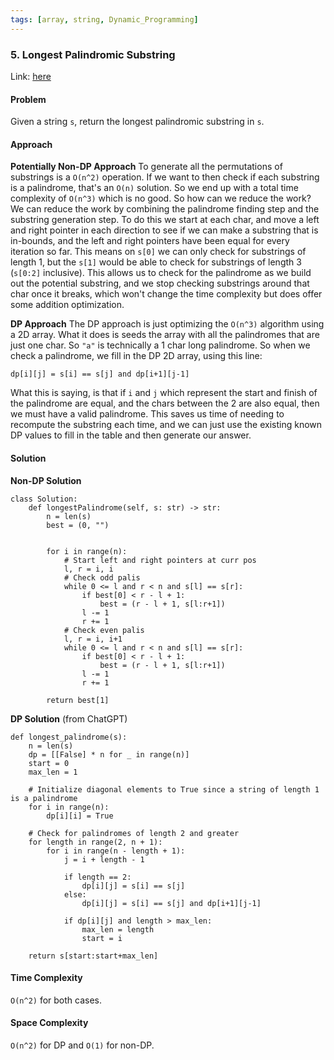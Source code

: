 ```yaml
---
tags: [array, string, Dynamic_Programming]
---
```

### 5. Longest Palindromic Substring

Link: [here](https://leetcode.com/problems/longest-palindromic-substring/description/)

#### Problem
Given a string `s`, return the longest palindromic substring in `s`.

#### Approach
**Potentially Non-DP Approach**
To generate all the permutations of substrings is a `O(n^2)` operation. If we want to then check if each substring is a palindrome, that's an `O(n)` solution. So we end up with a total time complexity of `O(n^3)` which is no good.
So how can we reduce the work?
We can reduce the work by combining the palindrome finding step and the substring generation step. To do this we start at each char, and move a left and right pointer in each direction to see if we can make a substring that is in-bounds, and the left and right pointers have been equal for every iteration so far. This means on `s[0]` we can only check for substrings of length 1, but the `s[1]` would be able to check for substrings of length 3 (`s[0:2]` inclusive). This allows us to check for the palindrome as we build out the potential substring, and we stop checking substrings around that char once it breaks, which won't change the time complexity but does offer some addition optimization.

**DP Approach**
The DP approach is just optimizing the `O(n^3)` algorithm using a 2D array. What it does is seeds the array with all the palindromes that are just one char. So `"a"` is technically a 1 char long palindrome. So when we check a palindrome, we fill in the DP 2D array, using this line:
```
dp[i][j] = s[i] == s[j] and dp[i+1][j-1]
```
What this is saying, is that if `i` and `j` which represent the start and finish of the palindrome are equal, and the chars between the 2 are also equal, then we must have a valid palindrome. This saves us time of needing to recompute the substring each time, and we can just use the existing known DP values to fill in the table and then generate our answer.

#### Solution
**Non-DP Solution**
```
class Solution:
    def longestPalindrome(self, s: str) -> str:
        n = len(s)
        best = (0, "")

        
        for i in range(n):
            # Start left and right pointers at curr pos
            l, r = i, i
            # Check odd palis
            while 0 <= l and r < n and s[l] == s[r]:
                if best[0] < r - l + 1:
                    best = (r - l + 1, s[l:r+1])
                l -= 1
                r += 1
            # Check even palis
            l, r = i, i+1
            while 0 <= l and r < n and s[l] == s[r]:
                if best[0] < r - l + 1:
                    best = (r - l + 1, s[l:r+1])
                l -= 1
                r += 1
        
        return best[1]
```

**DP Solution** (from ChatGPT)
```
def longest_palindrome(s):
    n = len(s)
    dp = [[False] * n for _ in range(n)]
    start = 0
    max_len = 1

    # Initialize diagonal elements to True since a string of length 1 is a palindrome
    for i in range(n):
        dp[i][i] = True

    # Check for palindromes of length 2 and greater
    for length in range(2, n + 1):
        for i in range(n - length + 1):
            j = i + length - 1

            if length == 2:
                dp[i][j] = s[i] == s[j]
            else:
                dp[i][j] = s[i] == s[j] and dp[i+1][j-1]

            if dp[i][j] and length > max_len:
                max_len = length
                start = i

    return s[start:start+max_len]
```

#### Time Complexity
`O(n^2)` for both cases.

#### Space Complexity
`O(n^2)` for DP and `O(1)` for non-DP.

